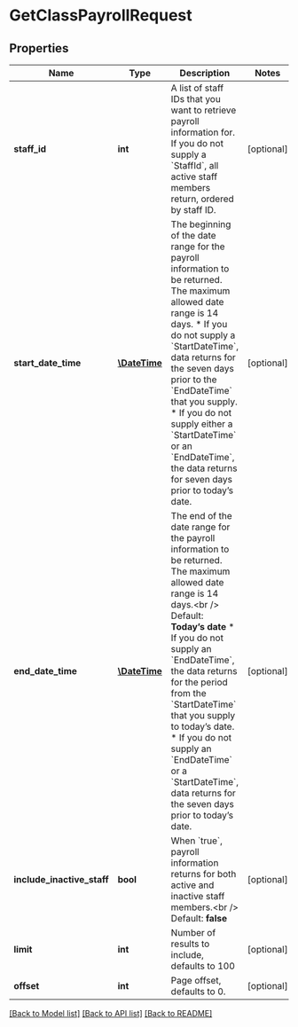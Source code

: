 # GetClassPayrollRequest

## Properties
Name | Type | Description | Notes
------------ | ------------- | ------------- | -------------
**staff_id** | **int** | A list of staff IDs that you want to retrieve payroll information for. If you do not supply a &#x60;StaffId&#x60;, all active staff members return, ordered by staff ID. | [optional] 
**start_date_time** | [**\DateTime**](\DateTime.md) | The beginning of the date range for the payroll information to be returned. The maximum allowed date range is 14 days.  * If you do not supply a &#x60;StartDateTime&#x60;, data returns for the seven days prior to the &#x60;EndDateTime&#x60; that you supply.  * If you do not supply either a &#x60;StartDateTime&#x60; or an &#x60;EndDateTime&#x60;, the data returns for seven days prior to today’s date. | [optional] 
**end_date_time** | [**\DateTime**](\DateTime.md) | The end of the date range for the payroll information to be returned. The maximum allowed date range is 14 days.&lt;br /&gt;  Default: **Today’s date**  * If you do not supply an &#x60;EndDateTime&#x60;, the data returns for the period from the &#x60;StartDateTime&#x60; that you supply to today’s date.  * If you do not supply an &#x60;EndDateTime&#x60; or a &#x60;StartDateTime&#x60;, data returns for the seven days prior to today’s date. | [optional] 
**include_inactive_staff** | **bool** | When &#x60;true&#x60;, payroll information returns for both active and inactive staff members.&lt;br /&gt;  Default: **false** | [optional] 
**limit** | **int** | Number of results to include, defaults to 100 | [optional] 
**offset** | **int** | Page offset, defaults to 0. | [optional] 

[[Back to Model list]](../README.md#documentation-for-models) [[Back to API list]](../README.md#documentation-for-api-endpoints) [[Back to README]](../README.md)


